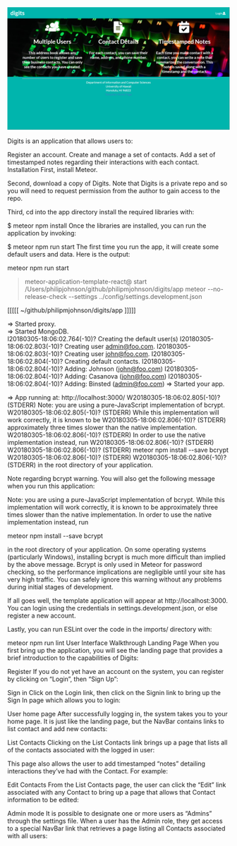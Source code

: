 <img src="doc/landing.png">

Digits is an application that allows users to:

Register an account.
Create and manage a set of contacts.
Add a set of timestamped notes regarding their interactions with each contact.
Installation
First, install Meteor.

Second, download a copy of Digits. Note that Digits is a private repo and so you will need to request permission from the author to gain access to the repo.

Third, cd into the app directory install the required libraries with:

$ meteor npm install
Once the libraries are installed, you can run the application by invoking:

$ meteor npm run start
The first time you run the app, it will create some default users and data. Here is the output:

meteor npm run start

> meteor-application-template-react@ start /Users/philipjohnson/github/philipmjohnson/digits/app
> meteor --no-release-check --settings ../config/settings.development.json

[[[[[ ~/github/philipmjohnson/digits/app ]]]]]

=> Started proxy.                             
=> Started MongoDB.                           
I20180305-18:06:02.764(-10)? Creating the default user(s)
I20180305-18:06:02.803(-10)?   Creating user admin@foo.com.
I20180305-18:06:02.803(-10)?   Creating user john@foo.com.
I20180305-18:06:02.804(-10)? Creating default contacts.
I20180305-18:06:02.804(-10)?   Adding: Johnson (john@foo.com)
I20180305-18:06:02.804(-10)?   Adding: Casanova (john@foo.com)
I20180305-18:06:02.804(-10)?   Adding: Binsted (admin@foo.com)
=> Started your app.

=> App running at: http://localhost:3000/
W20180305-18:06:02.805(-10)? (STDERR) Note: you are using a pure-JavaScript implementation of bcrypt.
W20180305-18:06:02.805(-10)? (STDERR) While this implementation will work correctly, it is known to be
W20180305-18:06:02.806(-10)? (STDERR) approximately three times slower than the native implementation.
W20180305-18:06:02.806(-10)? (STDERR) In order to use the native implementation instead, run
W20180305-18:06:02.806(-10)? (STDERR) 
W20180305-18:06:02.806(-10)? (STDERR)   meteor npm install --save bcrypt
W20180305-18:06:02.806(-10)? (STDERR) 
W20180305-18:06:02.806(-10)? (STDERR) in the root directory of your application.

Note regarding bcrypt warning. You will also get the following message when you run this application:

Note: you are using a pure-JavaScript implementation of bcrypt.
While this implementation will work correctly, it is known to be
approximately three times slower than the native implementation.
In order to use the native implementation instead, run

  meteor npm install --save bcrypt

in the root directory of your application.
On some operating systems (particularly Windows), installing bcrypt is much more difficult than implied by the above message. Bcrypt is only used in Meteor for password checking, so the performance implications are negligible until your site has very high traffic. You can safely ignore this warning without any problems during initial stages of development.

If all goes well, the template application will appear at http://localhost:3000. You can login using the credentials in settings.development.json, or else register a new account.

Lastly, you can run ESLint over the code in the imports/ directory with:

meteor npm run lint
User Interface Walkthrough
Landing Page
When you first bring up the application, you will see the landing page that provides a brief introduction to the capabilities of Digits:



Register
If you do not yet have an account on the system, you can register by clicking on “Login”, then “Sign Up”:



Sign in
Click on the Login link, then click on the Signin link to bring up the Sign In page which allows you to login:



User home page
After successfully logging in, the system takes you to your home page. It is just like the landing page, but the NavBar contains links to list contact and add new contacts:



List Contacts
Clicking on the List Contacts link brings up a page that lists all of the contacts associated with the logged in user:



This page also allows the user to add timestamped “notes” detailing interactions they’ve had with the Contact. For example:



Edit Contacts
From the List Contacts page, the user can click the “Edit” link associated with any Contact to bring up a page that allows that Contact information to be edited:



Admin mode
It is possible to designate one or more users as “Admins” through the settings file. When a user has the Admin role, they get access to a special NavBar link that retrieves a page listing all Contacts associated with all users:

